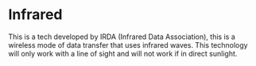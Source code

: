 # Infrared

This is a tech developed by IRDA (Infrared Data Association), this is a wireless mode of data transfer that uses infrared waves. This technology will only work with a line of sight and will not work if in direct sunlight.
